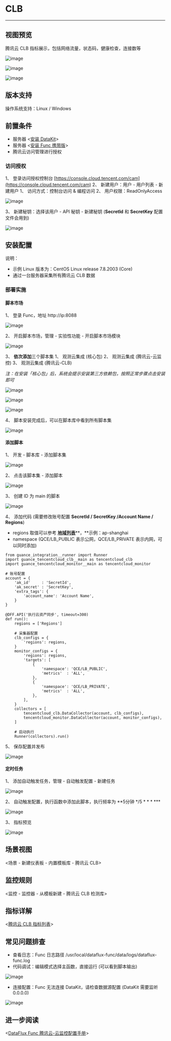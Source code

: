 
# CLB
---

## 视图预览
腾讯云 CLB 指标展示，包括网络流量，状态码，健康检查，连接数等

![image](imgs/input-tencent-clb-1.png)

![image](imgs/input-tencent-clb-2.png)

![image](imgs/input-tencent-clb-3.png)


## 版本支持

操作系统支持：Linux / Windows

## 前置条件

- 服务器 <[安装 DataKit](../datakit/datakit-install.md)>
- 服务器 <[安装 Func 携带版](../dataflux-func/maintenance-guide-installation)>
- 腾讯云访问管理进行授权

### 访问授权

1、 登录访问授权控制台 [https://console.cloud.tencent.com/cam](https://console.cloud.tencent.com/cam)
2、 新建用户：用户 - 用户列表 - 新建用户
   1、 访问方式：控制台访问 & 编程访问
   2、 用户权限：ReadOnlyAccess

![image](imgs/input-tencent-clb-4.png)

3、 新建秘钥：选择该用户 - API 秘钥 - 新建秘钥 (**SecretId** 和 **SecretKey** 配置文件会用到)

![image](imgs/input-tencent-clb-5.png)

## 安装配置

说明：

- 示例 Linux 版本为：CentOS Linux release 7.8.2003 (Core)
- 通过一台服务器采集所有腾讯云 CLB 数据

### 部署实施

#### 脚本市场

1、 登录 Func，地址 http://ip:8088

![image](imgs/input-tencent-clb-6.png)

2、 开启脚本市场，管理 - 实验性功能 - 开启脚本市场模块

![image](imgs/input-tencent-clb-7.png)

3、 **依次添加**三个脚本集
   1、 观测云集成 (核心包)
   2、 观测云集成 (腾讯云-云监控)
   3、 观测云集成 (腾讯云-CLB)

_注：在安装「核心包」后，系统会提示安装第三方依赖包，按照正常步骤点击安装即可_

![image](imgs/input-tencent-clb-8.png)

![image](imgs/input-tencent-clb-9.png)

![image](imgs/input-tencent-clb-10.png)

4、 脚本安装完成后，可以在脚本库中看到所有脚本集

![image](imgs/input-tencent-clb-11.png)

#### 添加脚本

1、 开发 - 脚本库 - 添加脚本集

![image](imgs/input-tencent-clb-12.png)

2、 点击该脚本集 - 添加脚本

![image](imgs/input-tencent-clb-13.png)

3、 创建 ID 为 main 的脚本

![image](imgs/input-tencent-clb-14.png)

4、 添加代码 (需要修改账号配置 **SecretId / SecretKey /Account Name / Regions**)

- regions 取值可以参考 [**地域列表**](https://cloud.tencent.com/document/api/248/30346)**，**示例：ap-shanghai
- namespace (QCE/LB_PUBLIC 表示公网，QCE/LB_PRIVATE 表示内网，可以同时添加)

```
from guance_integration__runner import Runner
import guance_tencentcloud_clb__main as tencentcloud_clb
import guance_tencentcloud_monitor__main as tencentcloud_monitor

# 账号配置
account = {
    'ak_id'     : 'SecretId',
    'ak_secret' : 'SecretKey',
    'extra_tags': {
        'account_name': 'Account Name',
    }
}

@DFF.API('执行云资产同步', timeout=300)
def run():
    regions = ['Regions']

    # 采集器配置
    clb_configs = {
        'regions': regions,
    }
    monitor_configs = {
        'regions': regions,
        'targets': [
            {
                'namespace': 'QCE/LB_PUBLIC',
                'metrics'  : 'ALL',
            },
            {
                'namespace': 'QCE/LB_PRIVATE',
                'metrics'  : 'ALL',
            },
        ],
    }
    collectors = [
        tencentcloud_clb.DataCollector(account, clb_configs),
        tencentcloud_monitor.DataCollector(account, monitor_configs),
    ]

    # 启动执行
    Runner(collectors).run()
```

5、 保存配置并发布

![image](imgs/input-tencent-clb-15.png)

#### 定时任务

1、 添加自动触发任务，管理 - 自动触发配置 - 新建任务

![image](imgs/input-tencent-clb-16.png)

2、 自动触发配置，执行函数中添加此脚本，执行频率为 **5分钟 */5 * * * ***

![image](imgs/input-tencent-clb-17.png)

3、 指标预览

![image](imgs/input-tencent-clb-18.png)

## 场景视图

<场景 - 新建仪表板 - 内置模板库 - 腾讯云 CLB>

## 监控规则

<监控 - 监控器 - 从模板新建 - 腾讯云 CLB 检测库>

## 指标详解

<[腾讯云 CLB 指标列表](https://cloud.tencent.com/document/product/248/51898)>

## 常见问题排查

- 查看日志：Func 日志路径 /usr/local/dataflux-func/data/logs/dataflux-func.log
- 代码调试：编辑模式选择主函数，直接运行 (可以看到脚本输出)

![image](imgs/input-tencent-clb-19.png)

- 连接配置：Func 无法连接 DataKit，请检查数据源配置 (DataKit 需要监听 0.0.0.0)

![image](imgs/input-tencent-clb-20.png)

## 进一步阅读

<[DataFlux Func 腾讯云-云监控配置手册](../dataflux-func/script-market-guance-aliyun-monitor)>